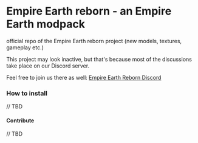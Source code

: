 # Empire Earth reborn - an Empire Earth modpack
official repo of the Empire Earth reborn project (new models, textures, gameplay etc.)

This project may look inactive, but that's because most of the discussions take place on our Discord server.

Feel free to join us there as well: [Empire Earth Reborn Discord](https://discord.gg/BjUXbFB)

### How to install

// TBD

#### Contribute

// TBD
